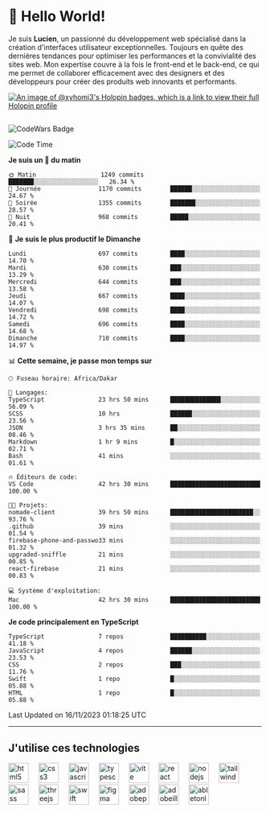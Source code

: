 # 👋 Hello World!

Je suis **Lucien**, un passionné du développement web spécialisé dans la création d'interfaces utilisateur exceptionnelles. Toujours en quête des dernières tendances pour optimiser les performances et la convivialité des sites web. Mon expertise couvre à la fois le front-end et le back-end, ce qui me permet de collaborer efficacement avec des designers et des développeurs pour créer des produits web innovants et performants.

[![An image of @xyhomi3's Holopin badges, which is a link to view their full Holopin profile](https://holopin.me/xyhomi3)](https://holopin.io/@xyhomi3)

##

![CodeWars Badge](https://www.codewars.com/users/xyhomi3/badges/small)

<!--START_SECTION:waka-->
![Code Time](http://img.shields.io/badge/Code%20Time-245%20hrs%2040%20mins-blue)

**Je suis un 🐤 du matin** 

```text
🌞 Matin                  1249 commits        ███████░░░░░░░░░░░░░░░░░░   26.34 % 
🌆 Journée                1170 commits        ██████░░░░░░░░░░░░░░░░░░░   24.67 % 
🌃 Soirée                 1355 commits        ███████░░░░░░░░░░░░░░░░░░   28.57 % 
🌙 Nuit                   968 commits         █████░░░░░░░░░░░░░░░░░░░░   20.41 % 
```
📅 **Je suis le plus productif le Dimanche** 

```text
Lundi                    697 commits         ████░░░░░░░░░░░░░░░░░░░░░   14.70 % 
Mardi                    630 commits         ███░░░░░░░░░░░░░░░░░░░░░░   13.29 % 
Mercredi                 644 commits         ███░░░░░░░░░░░░░░░░░░░░░░   13.58 % 
Jeudi                    667 commits         ████░░░░░░░░░░░░░░░░░░░░░   14.07 % 
Vendredi                 698 commits         ████░░░░░░░░░░░░░░░░░░░░░   14.72 % 
Samedi                   696 commits         ████░░░░░░░░░░░░░░░░░░░░░   14.68 % 
Dimanche                 710 commits         ████░░░░░░░░░░░░░░░░░░░░░   14.97 % 
```


📊 **Cette semaine, je passe mon temps sur** 

```text
🕑︎ Fuseau horaire: Africa/Dakar

💬 Langages: 
TypeScript               23 hrs 50 mins      ██████████████░░░░░░░░░░░   56.09 % 
SCSS                     10 hrs              ██████░░░░░░░░░░░░░░░░░░░   23.56 % 
JSON                     3 hrs 35 mins       ██░░░░░░░░░░░░░░░░░░░░░░░   08.46 % 
Markdown                 1 hr 9 mins         █░░░░░░░░░░░░░░░░░░░░░░░░   02.71 % 
Bash                     41 mins             ░░░░░░░░░░░░░░░░░░░░░░░░░   01.61 % 

🔥 Éditeurs de code: 
VS Code                  42 hrs 30 mins      █████████████████████████   100.00 % 

🐱‍💻 Projets: 
nomade-client            39 hrs 50 mins      ███████████████████████░░   93.76 % 
.github                  39 mins             ░░░░░░░░░░░░░░░░░░░░░░░░░   01.54 % 
firebase-phone-and-passwo33 mins             ░░░░░░░░░░░░░░░░░░░░░░░░░   01.32 % 
upgraded-sniffle         21 mins             ░░░░░░░░░░░░░░░░░░░░░░░░░   00.85 % 
react-firebase           21 mins             ░░░░░░░░░░░░░░░░░░░░░░░░░   00.83 % 

💻 Système d'exploitation: 
Mac                      42 hrs 30 mins      █████████████████████████   100.00 % 
```

**Je code principalement en TypeScript** 

```text
TypeScript               7 repos             ██████████░░░░░░░░░░░░░░░   41.18 % 
JavaScript               4 repos             ██████░░░░░░░░░░░░░░░░░░░   23.53 % 
CSS                      2 repos             ███░░░░░░░░░░░░░░░░░░░░░░   11.76 % 
Swift                    1 repo              █░░░░░░░░░░░░░░░░░░░░░░░░   05.88 % 
HTML                     1 repo              █░░░░░░░░░░░░░░░░░░░░░░░░   05.88 % 
```




 Last Updated on 16/11/2023 01:18:25 UTC
<!--END_SECTION:waka-->
---

## J'utilise ces technologies

<div align="left">
  <img src="https://skillicons.dev/icons?i=html" height="40" alt="html5 logo"  />
  <img width="12" />
  <img src="https://skillicons.dev/icons?i=css" height="40" alt="css3 logo"  />
  <img width="12" />
  <img src="https://skillicons.dev/icons?i=js" height="40" alt="javascript logo"  />
  <img width="12" />
  <img src="https://skillicons.dev/icons?i=ts" height="40" alt="typescript logo"  />
  <img width="12" />
  <img src="https://skillicons.dev/icons?i=vite" height="40" alt="vite logo"  />
  <img width="12" />
  <img src="https://skillicons.dev/icons?i=react" height="40" alt="react logo"  />
  <img width="12" />
  <img src="https://cdn.jsdelivr.net/gh/devicons/devicon/icons/nodejs/nodejs-original.svg" height="40" alt="nodejs logo"  />
  <img width="12" />
  <img src="https://skillicons.dev/icons?i=tailwind" height="40" alt="tailwindcss logo"  />
  <img width="12" />
  <img src="https://skillicons.dev/icons?i=sass" height="40" alt="sass logo"  />
  <img width="12" />
  <img src="https://skillicons.dev/icons?i=threejs" height="40" alt="threejs logo"  />
  <img width="12" />
  <img src="https://skillicons.dev/icons?i=swift" height="40" alt="swift logo"  />
  <img width="12" />
  <img src="https://skillicons.dev/icons?i=figma" height="40" alt="figma logo"  />
  <img width="12" />
  <img src="https://skillicons.dev/icons?i=ps" height="40" alt="adobephotoshop logo"  />
  <img width="12" />
  <img src="https://skillicons.dev/icons?i=ai" height="40" alt="adobeillustrator logo"  />
  <img width="12" />
  <img src="https://skillicons.dev/icons?i=ableton" height="40" alt="abletonlive logo"  />
</div>



